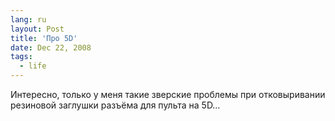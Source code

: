 ```yaml
---
lang: ru
layout: Post
title: 'Про 5D'
date: Dec 22, 2008
tags:
  - life
---
```


Интересно, только у меня такие зверские проблемы при отковыривании резиновой заглушки разъёма для пульта на 5D…
